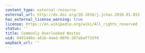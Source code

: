 ```yaml
---
content_type: external-resource
external_url: http://dx.doi.org/10.1016/j.jchas.2010.01.015
has_external_license_warning: true
license: https://en.wikipedia.org/wiki/All_rights_reserved
status: ''
title: Commonly Overlooked Wastes
uid: 0491446e-a61b-4aed-80f6-207abaff33fd
wayback_url: ''
---
```

